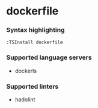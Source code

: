 # dockerfile
<!--- THIS DOCUMENT IS AUTOMATICALLY GENERATED, DON'T EDIT IT -->

### Syntax highlighting

```vim
:TSInstall dockerfile
```

### Supported language servers

- dockerls

### Supported linters

- hadolint
